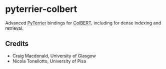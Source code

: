 # pyterrier-colbert

Advanced [PyTerrier](https://github.com/terrier-org/pyterrier) bindings for [ColBERT](https://github.com/stanford-futuredata/ColBERT/tree/v0.2), including for dense indexing and retrieval.

## Credits

 - Craig Macdonald, University of Glasgow
 - Nicola Tonellotto, University of Pisa

